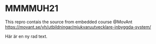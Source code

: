 # MMMMUH21
This repro contais the source from embedded course @MovAnt
https://movant.se/yh/utbildningar/mjukvaruutvecklare-inbyggda-system/

Här är en ny rad text.
